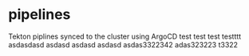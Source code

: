 # pipelines
Tekton piplines synced to the cluster using ArgoCD
test
test
test
testttt
asdasdasd
asdasd
asdasd
asdasd
asdas3322342
adas323223
t3322
